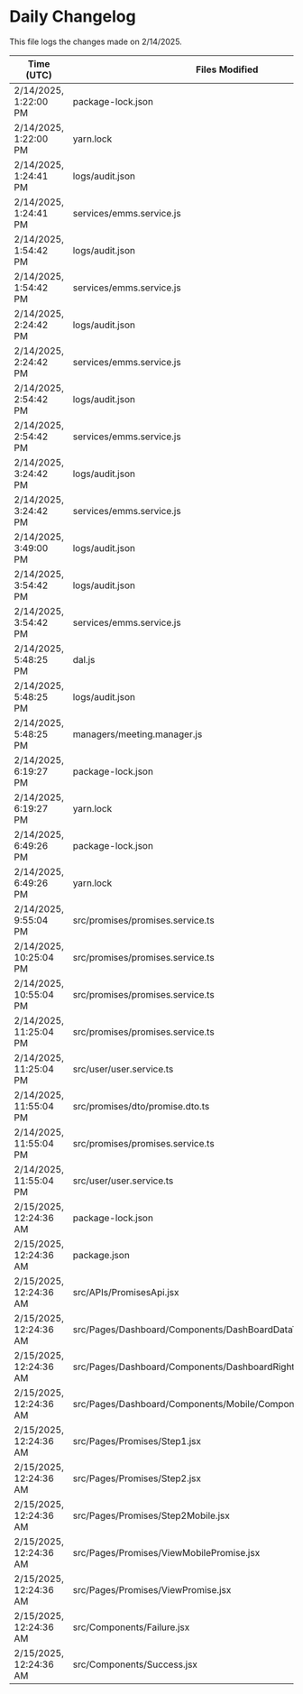 # Daily Changelog

This file logs the changes made on 2/14/2025.

| Time (UTC)             | Files Modified                    | Changes (Addition/Deletion) |
|------------------------|-----------------------------------|-----------------------------|
| 2/14/2025, 1:22:00 PM | package-lock.json | 0 Additions & 7 Deletions |
| 2/14/2025, 1:22:00 PM | yarn.lock | 0 Additions & 5 Deletions |
| 2/14/2025, 1:24:41 PM | logs/audit.json | 15 Additions & 15 Deletions|
| 2/14/2025, 1:24:41 PM | services/emms.service.js | 1 Additions & 0 Deletions|
| 2/14/2025, 1:54:42 PM | logs/audit.json | 15 Additions & 15 Deletions|
| 2/14/2025, 1:54:42 PM | services/emms.service.js | 1 Additions & 0 Deletions|
| 2/14/2025, 2:24:42 PM | logs/audit.json | 15 Additions & 15 Deletions|
| 2/14/2025, 2:24:42 PM | services/emms.service.js | 1 Additions & 0 Deletions|
| 2/14/2025, 2:54:42 PM | logs/audit.json | 15 Additions & 15 Deletions|
| 2/14/2025, 2:54:42 PM | services/emms.service.js | 1 Additions & 0 Deletions|
| 2/14/2025, 3:24:42 PM | logs/audit.json | 15 Additions & 15 Deletions|
| 2/14/2025, 3:24:42 PM | services/emms.service.js | 1 Additions & 0 Deletions|
| 2/14/2025, 3:49:00 PM | logs/audit.json | 5 Additions & 5 Deletions|
| 2/14/2025, 3:54:42 PM | logs/audit.json | 15 Additions & 15 Deletions|
| 2/14/2025, 3:54:42 PM | services/emms.service.js | 1 Additions & 0 Deletions|
| 2/14/2025, 5:48:25 PM | dal.js | 383 Additions & 195 Deletions|
| 2/14/2025, 5:48:25 PM | logs/audit.json | 5 Additions & 5 Deletions|
| 2/14/2025, 5:48:25 PM | managers/meeting.manager.js | 53 Additions & 52 Deletions|
| 2/14/2025, 6:19:27 PM | package-lock.json | 0 Additions & 7 Deletions|
| 2/14/2025, 6:19:27 PM | yarn.lock | 0 Additions & 5 Deletions|
| 2/14/2025, 6:49:26 PM | package-lock.json | 0 Additions & 7 Deletions|
| 2/14/2025, 6:49:26 PM | yarn.lock | 0 Additions & 5 Deletions|
| 2/14/2025, 9:55:04 PM | src/promises/promises.service.ts | 18 Additions & 3 Deletions|
| 2/14/2025, 10:25:04 PM | src/promises/promises.service.ts | 18 Additions & 3 Deletions|
| 2/14/2025, 10:55:04 PM | src/promises/promises.service.ts | 18 Additions & 3 Deletions|
| 2/14/2025, 11:25:04 PM | src/promises/promises.service.ts | 18 Additions & 3 Deletions|
| 2/14/2025, 11:25:04 PM | src/user/user.service.ts | 3 Additions & 1 Deletions|
| 2/14/2025, 11:55:04 PM | src/promises/dto/promise.dto.ts | 13 Additions & 0 Deletions|
| 2/14/2025, 11:55:04 PM | src/promises/promises.service.ts | 67 Additions & 4 Deletions|
| 2/14/2025, 11:55:04 PM | src/user/user.service.ts | 3 Additions & 1 Deletions|
| 2/15/2025, 12:24:36 AM | package-lock.json | 17 Additions & 0 Deletions|
| 2/15/2025, 12:24:36 AM | package.json | 1 Additions & 0 Deletions|
| 2/15/2025, 12:24:36 AM | src/APIs/PromisesApi.jsx | 74 Additions & 3 Deletions|
| 2/15/2025, 12:24:36 AM | src/Pages/Dashboard/Components/DashBoardDataTable.jsx | 2 Additions & 0 Deletions|
| 2/15/2025, 12:24:36 AM | src/Pages/Dashboard/Components/DashboardRightUI.jsx | 1 Additions & 1 Deletions|
| 2/15/2025, 12:24:36 AM | src/Pages/Dashboard/Components/Mobile/Components/MobileTable.jsx | 8 Additions & 4 Deletions|
| 2/15/2025, 12:24:36 AM | src/Pages/Promises/Step1.jsx | 5 Additions & 1 Deletions|
| 2/15/2025, 12:24:36 AM | src/Pages/Promises/Step2.jsx | 88 Additions & 105 Deletions|
| 2/15/2025, 12:24:36 AM | src/Pages/Promises/Step2Mobile.jsx | 75 Additions & 49 Deletions|
| 2/15/2025, 12:24:36 AM | src/Pages/Promises/ViewMobilePromise.jsx | 8 Additions & 1 Deletions|
| 2/15/2025, 12:24:36 AM | src/Pages/Promises/ViewPromise.jsx | 227 Additions & 204 Deletions|
| 2/15/2025, 12:24:36 AM | src/Components/Failure.jsx | 0 Additions & 0 Deletions|
| 2/15/2025, 12:24:36 AM | src/Components/Success.jsx | 0 Additions & 0 Deletions|
